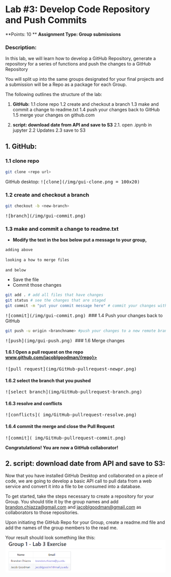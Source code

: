 # Lab #3: Develop Code Repository and Push Commits 


**Points: 10 **
**Assignment Type: Group submissions**

### Description:

In this lab, we will learn how to develop a GitHub Repository, generate a repository for a series of  functions and push the changes to a GitHub Repository

You will split up into the same groups designated for your final projects and a submission will be a Repo as a package for each Group. 

The following outlines the structure of the lab: 


1. **GitHub:**
	1.1 clone repo 
	1.2 create and checkout a branch
	1.3 make and commit a change to readme.txt
	1.4 push your changes back to GitHub
	1.5 merge your changes on github.com

2. **script: download date from API and save to S3**
	2.1. open .ipynb in jupyter
	2.2 Updates
	2.3 save to S3


## 1. GitHub:
### 1.1 clone repo 

```bash
git clone <repo url>
```

GitHub desktop:
<kbd>
![clone](/img/gui-clone.png = 100x20)
</kbd>

### 1.2 create and checkout a branch 

```bash
git checkout -b <new-branch>
```
<kbd>
![branch](/img/gui-commit.png)
</kbd>

### 1.3 make and commit a change to readme.txt

* **Modify the text in the  box below put a message to your group,**

```
adding above

looking a how to merge files 

and below

```
* Save the file
* Commit those changes 

```bash
git add . # add all files that have changes 
git status # see the changes that are staged
git commit -m "put your commit message here" # commit your changes with a message

```
<kbd>
![commit](/img/gui-commit.png)
</kbd>
### 1.4  Push your changes back to GitHub


```bash
git push -u origin <branchname> #push your changes to a new remote branch
```
<kbd>
![push](img/gui-push.png)
</kbd>
### 1.6 Merge changes 

#### 1.6.1 Open a pull request on the repo www.github.com/jacoblgoodman/{repo}>
<kbd>
![pull request](img/GitHub-pullrequest-newpr.png)
</kbd>


#### 1.6.2 select the branch that you pushed

<kbd>
![select branch](img/GitHub-pullrequest-branch.png)
</kbd>


#### 1.6.3 resolve and conflicts

<kbd>
![conflicts]( img/GitHub-pullrequest-resolve.png)
</kbd>


#### 1.6.4 commit the merge and close the Pull Request

<kbd>
![commit]( img/GitHub-pullrequest-commit.png)
</kbd>

<b>Congratulations! You are now a GitHub collaborator!</b>


## 2. script: download date from API and save to S3:

Now that you have installed GitHub Desktop and collaborated on a piece of code, we are going to develop a basic API call to pull data from a web service and convert it into a file to be consumed into a database. 

To get started, take the steps necessary to create a repository for your Group. You should title it by the group names and add brandon.chiazza@gmail.com and jacoblgoodman@gmail.com as collaborators to those repositories. 

Upon initiating the GitHub Repo for your Group, create a readme.md file and add the names of the group members to the read me. 

Your result should look something like this: 
<kbd>
![ReadMe](img/readme_lab.PNG)
</kbd>
